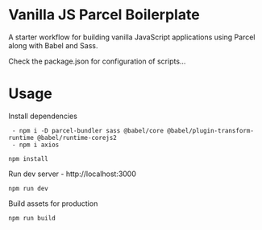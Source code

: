 # Vanilla JS Parcel Boilerplate

A starter workflow for building vanilla JavaScript applications using Parcel along with Babel and Sass.

Check the package.json for configuration of scripts...

# Usage

Install dependencies

```
 - npm i -D parcel-bundler sass @babel/core @babel/plugin-transform-runtime @babel/runtime-corejs2
 - npm i axios
```

```
npm install
```

Run dev server - http://localhost:3000

```
npm run dev
```

Build assets for production

```
npm run build
```




